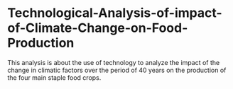 # Technological-Analysis-of-impact-of-Climate-Change-on-Food-Production
This analysis is about the use of technology to analyze the impact of the change in climatic factors over the period of   40 years on the production of the four main staple food crops.

